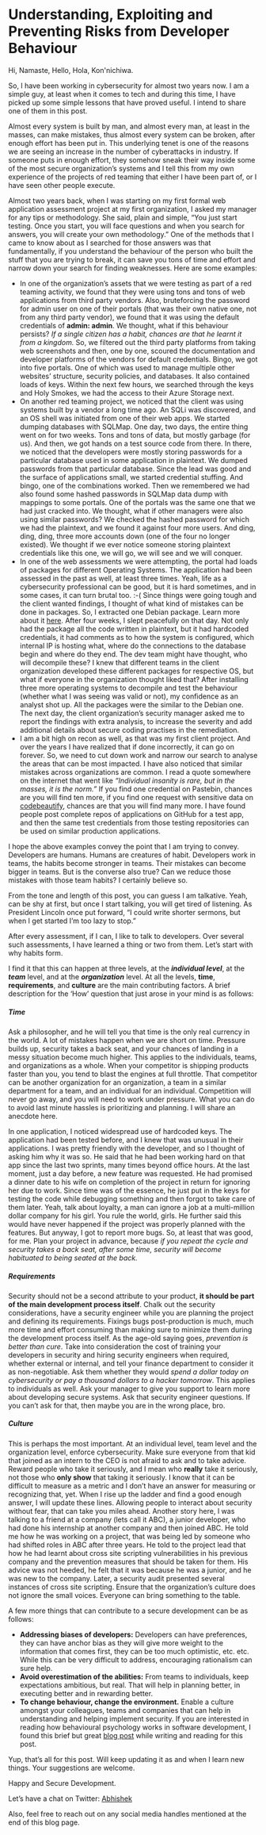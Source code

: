 # Understanding, Exploiting and Preventing Risks from Developer Behaviour

Hi, Namaste, Hello, Hola, Kon'nichiwa.

So, I have been working in cybersecurity for almost two years now. I am a simple guy, at least when it comes to tech and during this time, I have picked up some simple lessons that have proved useful. I intend to share one of them in this post.

Almost every system is built by man, and almost every man, at least in the masses, can make mistakes, thus almost every system can be broken, after enough effort has been put in.
This underlying tenet is one of the reasons we are seeing an increase in the number of cyberattacks in industry. If someone puts in enough effort, they somehow sneak their way inside some of the most secure organization’s systems and I tell this from my own experience of the projects of red teaming that either I have been part of, or I have seen other people execute.

Almost two years back, when I was starting on my first formal web application assessment project at my first organization, I asked my manager for any tips or methodology. She said, plain and simple, “You just start testing. Once you start, you will face questions and when you search for answers, you will create your own methodology.”
One of the methods that I came to know about as I searched for those answers was that fundamentally, if you understand the behaviour of the person who built the stuff that you are trying to break, it can save you tons of time and effort and narrow down your search for finding weaknesses. Here are some examples:
* In one of the organization’s assets that we were testing as part of a red teaming activity, we found that they were using tons and tons of web applications from third party vendors. Also, bruteforcing the password for admin user on one of their portals (that was their own native one, not from any third party vendor), we found that it was using the default credentials of **admin: admin**. We thought, what if this behaviour persists? *If a single citizen has a habit, chances are that he learnt it from a kingdom.* So, we filtered out the third party platforms from taking web screenshots and then, one by one, scoured the documentation and developer platforms of the vendors for default credentials. Bingo, we got into five portals. One of which was used to manage multiple other websites’ structure, security policies, and databases. It also contained loads of keys. Within the next few hours, we searched through the keys and Holy Smokes, we had the access to their Azure Storage next.
* On another red teaming project, we noticed that the client was using systems built by a vendor a long time ago. An SQLi was discovered, and an OS shell was initiated from one of their web apps. We started dumping databases with SQLMap. One day, two days, the entire thing went on for two weeks. Tons and tons of data, but mostly garbage (for us). And then, we got hands on a test source code from there. In there, we noticed that the developers were mostly storing passwords for a particular database used in some application in plaintext. We dumped passwords from that particular database. Since the lead was good and the surface of applications small, we started credential stuffing. And bingo, one of the combinations worked. Then we remembered we had also found some hashed passwords in SQLMap data dump with mappings to some portals. One of the portals was the same one that we had just cracked into. We thought, what if other managers were also using similar passwords? We checked the hashed password for which we had the plaintext, and we found it against four more users. And ding, ding, ding, three more accounts down (one of the four no longer existed). We thought if we ever notice someone storing plaintext credentials like this one, we will go, we will see and we will conquer.
* In one of the web assessments we were attempting, the portal had loads of packages for different Operating Systems. The application had been assessed in the past as well, at least three times. Yeah, life as a cybersecurity professional can be good, but it is hard sometimes, and in some cases, it can turn brutal too. :-( Since things were going tough and the client wanted findings, I thought of what kind of mistakes can be done in packages. So, I extracted one Debian package. Learn more about it [here](https://www.cyberciti.biz/faq/how-to-extract-a-deb-file-without-opening-it-on-debian-or-ubuntu-linux/). After four weeks, I slept peacefully on that day. Not only had the package all the code written in plaintext, but it had hardcoded credentials, it had comments as to how the system is configured, which internal IP is hosting what, where do the connections to the database begin and where do they end. The dev team might have thought, who will decompile these? I knew that different teams in the client organization developed these different packages for respective OS, but what if everyone in the organization thought liked that? After installing three more operating systems to decompile and test the behaviour (whether what I was seeing was valid or not), my confidence as an analyst shot up. All the packages were the similar to the Debian one. The next day, the client organization’s security manager asked me to report the findings with extra analysis, to increase the severity and add additional details about secure coding practises in the remediation.
* I am a bit high on recon as well, as that was my first client project. And over the years I have realized that if done incorrectly, it can go on forever. So, we need to cut down work and narrow our search to analyse the areas that can be most impacted. I have also noticed that similar mistakes across organizations are common. I read a quote somewhere on the internet that went like *“Individual insanity is rare, but in the masses, it is the norm.”* If you find one credential on Pastebin, chances are you will find ten more, if you find one request with sensitive data on [codebeautify](https://codebeautify.org/jsonviewer), chances are that you will find many more. I have found people post complete repos of applications on GitHub for a test app, and then the same test credentials from those testing repositories can be used on similar production applications.

I hope the above examples convey the point that I am trying to convey. Developers are humans. Humans are creatures of habit. Developers work in teams, the habits become stronger in teams. Their mistakes can become bigger in teams. But is the converse also true? Can we reduce those mistakes with those team habits? I certainly believe so.

From the tone and length of this post, you can guess I am talkative. Yeah, can be shy at first, but once I start talking, you will get tired of listening. As President Lincoln once put forward, “I could write shorter sermons, but when I get started I’m too lazy to stop.”

After every assessment, if I can, I like to talk to developers. Over several such assessments, I have learned a thing or two from them. Let’s start with why habits form.

I find it that this can happen at three levels, at the **_individual level_**, at the **_team_** level, and at the **_organization_** level. At all the levels, **time**, **requirements**, and **culture** are the main contributing factors. A brief description for the ‘How’ question that just arose in your mind is as follows:

##### Time
Ask a philosopher, and he will tell you that time is the only real currency in the world. A lot of mistakes happen when we are short on time. Pressure builds up, security takes a back seat, and your chances of landing in a messy situation become much higher. This applies to the individuals, teams, and organizations as a whole. When your competitor is shipping products faster than you, you tend to blast the engines at full throttle. That competitor can be another organization for an organization, a team in a similar department for a team, and an individual for an individual. Competition will never go away, and you will need to work under pressure. What you can do to avoid last minute hassles is prioritizing and planning. I will share an anecdote here.

In one application, I noticed widespread use of hardcoded keys. The application had been tested before, and I knew that was unusual in their applications. I was pretty friendly with the developer, and so I thought of asking him why it was so. He said that he had been working hard on that app since the last two sprints, many times beyond office hours. At the last moment, just a day before, a new feature was requested. He had promised a dinner date to his wife on completion of the project in return for ignoring her due to work. Since time was of the essence, he just put in the keys for testing the code while debugging something and then forgot to take care of them later. Yeah, talk about loyalty, a man can ignore a job at a multi-million dollar company for his girl. You rule the world, girls.
He further said this would have never happened if the project was properly planned with the features. But anyway, I got to report more bugs. So, at least that was good, for me.
Plan your project in advance, because _if you repeat the cycle and security takes a back seat, after some time, security will become habituated to being seated at the back._

##### Requirements
Security should not be a second attribute to your product, **it should be part of the main development process itself**. Chalk out the security considerations, have a security engineer while you are planning the project and defining its requirements. Fixings bugs post-production is much, much more time and effort consuming than making sure to minimize them during the development process itself. As the age-old saying goes, _prevention is better than cure_. Take into consideration the cost of training your developers in security and hiring security engineers when required, whether external or internal, and tell your finance department to consider it as non-negotiable. Ask them whether they would _spend a dollar today on cybersecurity or pay a thousand dollars to a hacker tomorrow_. This applies to individuals as well. Ask your manager to give you support to learn more about developing secure systems. Ask that security engineer questions. If you can’t ask for that, then maybe you are in the wrong place, bro.

##### Culture
This is perhaps the most important. At an individual level, team level and the organization level, enforce cybersecurity. Make sure everyone from that kid that joined as an intern to the CEO is not afraid to ask and to take advice. Reward people who take it seriously, and I mean who **really** take it seriously, not those who **only show** that taking it seriously. I know that it can be difficult to measure as a metric and I don’t have an answer for measuring or recognizing that, yet. When I rise up the ladder and find a good enough answer, I will update these lines.  Allowing people to interact about security without fear, that can take you miles ahead. Another story here, I was talking to a friend at a company (lets call it ABC), a junior developer, who had done his internship at another company and then joined ABC. He told me how he was working on a project, that was being led by someone who had shifted roles in ABC after three years. He told to the project lead that how he had learnt about cross site scripting vulnerabilities in his previous company and the prevention measures that should be taken for them. His advice was not heeded, he felt that it was because he was a junior, and he was new to the company. Later, a security audit presented several instances of cross site scripting.
Ensure that the organization’s culture does not ignore the small voices. Everyone can bring something to the table.

A few more things that can contribute to a secure development can be as follows:
* **Addressing biases of developers:** Developers can have preferences, they can have anchor bias as they will give more weight to the information that comes first, they can be too much optimistic, etc. etc. While this can be very difficult to address, encouraging rationalism can sure help.
* **Avoid overestimation of the abilities:** From teams to individuals, keep expectations ambitious, but real. That will help in planning better, in executing better and in rewarding better.
* **To change behaviour, change the environment.** Enable a culture amongst your colleagues, teams and companies that can help in understanding and helping implement security. If you are interested in reading how behavioural psychology works in software development, I found this brief but great [blog post](https://www.elinext.com/blog/behavioral-psychology-in-software-development/) while writing and reading for this post.

Yup, that’s all for this post. Will keep updating it as and when I learn new things. Your suggestions are welcome. 

Happy and Secure Development.

Let’s have a chat on Twitter: [Abhishek](https://twitter.com/abhibhati4u)

Also, feel free to reach out on any social media handles mentioned at the end of this blog page.
